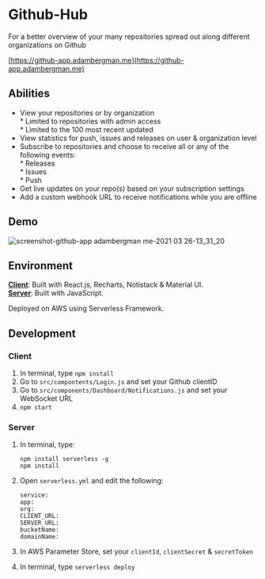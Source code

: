 # Github-Hub

For a better overview of your many repositories spread out along different organizations on Github

[https://github-app.adambergman.me](https://github-app.adambergman.me)

## Abilities

* View your repositories or by organization  
        * Limited to repositories with admin access  
        * Limited to the 100 most recent updated
* View statistics for push, issues and releases on user & organization level  
* Subscribe to repositories and choose to receive all or any of the following events:  
        * Releases  
        * Issues  
        * Push  
* Get live updates on your repo(s) based on your subscription settings
* Add a custom webhook URL to receive notifications while you are offline

## Demo

![screenshot-github-app adambergman me-2021 03 26-13_31_20](https://user-images.githubusercontent.com/14334381/112631808-a22aee00-8e37-11eb-97d4-3a6d2642ac5b.png)

## Environment
 
[**Client**](https://github-app.adambergman.me): Built with React.js, Recharts, Notistack & Material UI.  
[**Server**](https://sls-github.adambergman.me): Built with JavaScript.

Deployed on AWS using Serverless Framework.

## Development

### Client

1. In terminal, type `npm install`
2. Go to `src/compontents/Login.js` and set your Github clientID
3. Go to `src/components/Dashboard/Notifications.js` and set your WebSocket URL
4. `npm start`

### Server

1. In terminal, type:

    ```
    npm install serverless -g
    npm install
    ```

2. Open `serverless.yml` and edit the following:

    ```
    service:
    app:
    org:
    CLIENT_URL:
    SERVER_URL:
    bucketName:
    domainName:
    ```

3. In AWS Parameter Store, set your `clientId`, `clientSecret` & `secretToken`
4. In terminal, type `serverless deploy`
